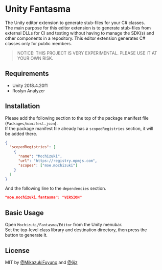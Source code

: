 # Unity Fantasma

The Unity editor extension to generate stub-files for your C# classes.  
The main purpose for this editor extension is to generate stub-files from external DLLs for CI and testing without having to manage the SDK(s) and other components in a repository.
This editor extension generates C# classes only for public members.

> NOTICE: THIS PROJECT IS VERY EXPERIMENTAL. PLEASE USE IT AT YOUR OWN RISK.

## Requirements

- Unity 2018.4.20f1
- Roslyn Analyzer

## Installation

Please add the following section to the top of the package manifest file (`Packages/manifest.json`).  
If the package manifest file already has a `scopedRegistries` section, it will be added there.

```json
{
  "scopedRegistries": [
    {
      "name": "Mochizuki",
      "url": "https://registry.npmjs.com",
      "scopes": ["moe.mochizuki"]
    }
  ]
}
```

And the following line to the `dependencies` section.

```json
"moe.mochizuki.fantasma": "VERSION"
```

## Basic Usage

Open `Mochizuki/Fantasma/Editor` from the Unity menubar.  
Set the top-level class library and destination directory, then press the button to generate it.

## License

MIT by [@MikazukiFuyuno](https://twitter.com/MikazukiFuyuno) and [@6jz](https://twitter.com/6jz)
